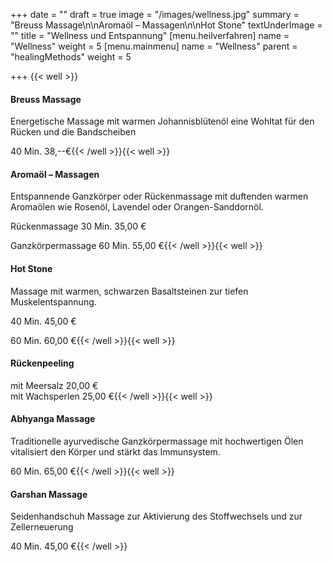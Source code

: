 +++
date = ""
draft = true
image = "/images/wellness.jpg"
summary = "Breuss Massage\\n\nAromaöl – Massagen\\n\nHot Stone"
textUnderImage = ""
title = "Wellness und Entspannung"
[menu.heilverfahren]
name = "Wellness"
weight = 5
[menu.mainmenu]
name = "Wellness"
parent = "healingMethods"
weight = 5

+++
{{< well >}}

#### Breuss Massage

Energetische Massage mit warmen Johannisblütenöl eine Wohltat für den Rücken und die Bandscheiben

40 Min. 38,--€{{< /well >}}{{< well >}}

#### Aromaöl – Massagen

Entspannende Ganzkörper oder Rückenmassage mit duftenden warmen Aromaölen wie Rosenöl, Lavendel oder Orangen-Sanddornöl.

Rückenmassage 30 Min. 35,00 €

Ganzkörpermassage 60 Min. 55,00 €{{< /well >}}{{< well >}}

#### Hot Stone

Massage mit warmen, schwarzen Basaltsteinen zur tiefen Muskelentspannung.

40 Min. 45,00 €

60 Min. 60,00 €{{< /well >}}{{< well >}}

#### Rückenpeeling

mit Meersalz 20,00 €  
mit Wachsperlen 25,00 €{{< /well >}}{{< well >}}

#### Abhyanga Massage

Traditionelle ayurvedische Ganzkörpermassage mit hochwertigen Ölen vitalisiert den Körper und stärkt das Immunsystem.

60 Min. 65,00 €{{< /well >}}{{< well >}}

#### Garshan Massage

Seidenhandschuh Massage zur Aktivierung des Stoffwechsels und zur Zellerneuerung

40 Min. 45,00 €{{< /well >}}